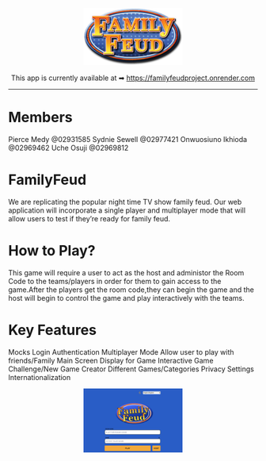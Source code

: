 <div align="center">
<img src="./public/title_logo.png" alt="title logo" width="200"/>
  
This app is currently available at ➡ https://familyfeudproject.onrender.com


</div>

---
# Members
Pierce Medy @02931585
Sydnie Sewell @02977421
Onwuosiuno Ikhioda @02969462
Uche Osuji @02969812

# FamilyFeud
We are replicating the popular night time TV show family feud. Our web application will incorporate a single player and multiplayer mode that will allow users to test if they’re ready for family feud.

# How to Play?
This game will require a user to act as the host and administor the Room Code to the teams/players in order for them to gain access to the game.After the players get the room code,they can begin the game and the host will begin to control the game and play interactively with the teams.

# Key Features 
Mocks
Login Authentication 
Multiplayer Mode
Allow user to play with friends/Family
Main Screen Display for Game
Interactive Game 
Challenge/New Game Creator
Different Games/Categories
Privacy Settings 
Internationalization



<div align="center">
<img src="./public/home_screen.png" alt="title logo" width="200"/>

</div>
